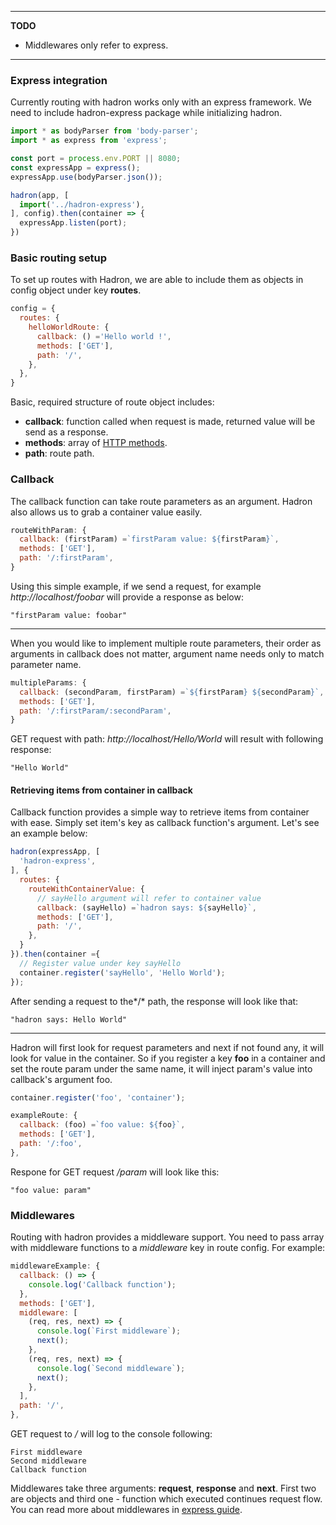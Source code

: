 
---
**TODO**

* Middlewares only refer to express.

---

### Express integration

Currently routing with hadron works only with an express framework. We need to include hadron-express package while initializing hadron.
```javascript
import * as bodyParser from 'body-parser';
import * as express from 'express';

const port = process.env.PORT || 8080;
const expressApp = express();
expressApp.use(bodyParser.json());

hadron(app, [
  import('../hadron-express'),
], config).then(container => {
  expressApp.listen(port);
})
```

### Basic routing setup

To set up routes with Hadron, we are able to include them as objects in config object under key **routes**.
```javascript
config = {
  routes: {
    helloWorldRoute: {
      callback: () ='Hello world !',
      methods: ['GET'],
      path: '/',
    },
  },
}
```
Basic, required structure of route object includes:

* **callback**: function called when request is made, returned value will be send as a response.
* **methods**: array of [HTTP methods](https://en.wikipedia.org/wiki/Hypertext_Transfer_Protocol#Request_methods).
* **path**: route path.

### Callback

The callback function can take route parameters as an argument. Hadron also allows us to grab a container value easily.

```javascript
routeWithParam: {
  callback: (firstParam) =`firstParam value: ${firstParam}`,
  methods: ['GET'],
  path: '/:firstParam',
}
```
Using this simple example, if we send a request, for example *http://localhost/foobar* will provide a response as below:
```
"firstParam value: foobar"
```  
---
When you would like to implement multiple route parameters, their order as arguments in callback does not matter, argument name needs only to match parameter name.
```javascript
multipleParams: {
  callback: (secondParam, firstParam) =`${firstParam} ${secondParam}`,
  methods: ['GET'],
  path: '/:firstParam/:secondParam',
}
```
GET request with path: *http://localhost/Hello/World* will result with following response:
```
"Hello World"
```
#### Retrieving items from container in callback
Callback function provides a simple way to retrieve items from container with ease. Simply set item's key as callback function's argument. Let's see an example below:
```javascript
hadron(expressApp, [
  'hadron-express',
], {
  routes: {
    routeWithContainerValue: {
      // sayHello argument will refer to container value
      callback: (sayHello) =`hadron says: ${sayHello}`,
      methods: ['GET'],
      path: '/',
    },
  }
}).then(container ={
  // Register value under key sayHello
  container.register('sayHello', 'Hello World');
});
```
After sending a request to the*/* path, the response will look like that:
```
"hadron says: Hello World"
```
---
Hadron will first look for request parameters and next if not found any, it will look for value in the container. So if you register a key **foo** in a container and set the route param under the same name, it will inject param's value into callback's argument foo.
```javascript
container.register('foo', 'container');
```
```javascript
exampleRoute: {
  callback: (foo) =`foo value: ${foo}`,
  methods: ['GET'],
  path: '/:foo',
},
```
Respone for GET request */param* will look like this:
```
"foo value: param"
```
### Middlewares
Routing with hadron provides a middleware support. You need to pass array with middleware functions to a *middleware* key in route config.
For example:
```javascript
middlewareExample: {
  callback: () => {
    console.log('Callback function');
  },
  methods: ['GET'],
  middleware: [
    (req, res, next) => {
      console.log(`First middleware`);
      next();
    },
    (req, res, next) => {
      console.log(`Second middleware`);
      next();
    },
  ],
  path: '/',
},
```
GET request to */* will log to the console following:
```
First middleware
Second middleware
Callback function
```
Middlewares take three arguments: **request**, **response** and **next**. First two are objects and third one - function which executed continues request flow.
You can read more about middlewares in [express guide](https://expressjs.com/en/guide/using-middleware.html).
